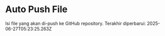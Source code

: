 # Auto Push File

Isi file yang akan di-push ke GitHub repository.
Terakhir diperbarui: 2025-06-27T05:23:25.263Z
